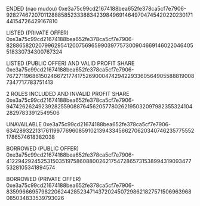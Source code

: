 ENDED (nao mudou)
0xe3a75c99cd21674188bea652fe378ca5cf7e7906-92827467207011288858523338834239849691464970474542022023017144154726429167810

LISTED (PRIVATE OFFER)
0xe3a75c99cd21674188bea652fe378ca5cf7e7906-82886582020799629541200756965990397757300904669146022046405518330734300767324

LISTED (PUBLIC OFFER) AND VALID PROFIT SHARE
0xe3a75c99cd21674188bea652fe378ca5cf7e7906-76727119686150246672177417526900047429422933605649055888190087347717783751413

2 ROLES INCLUDED AND INVALID PROFIT SHARE
0xe3a75c99cd21674188bea652fe378ca5cf7e7906-9474262624923928255908876456205778026219503209798235532410428297833912549506

UNAVAILABLE
0xe3a75c99cd21674188bea652fe378ca5cf7e7906-63428932213176119977696085910213943345662706203407462357755521786574618382038

BORROWED (PUBLIC OFFER)
0xe3a75c99cd21674188bea652fe378ca5cf7e7906-4122942924525315035197586088002621754728657315389943190934775328105341894574

BORROWED (PRIVATE OFFER)
0xe3a75c99cd21674188bea652fe378ca5cf7e7906-83599666957982206244285234714372024507298621827571506963968085034833539793026
